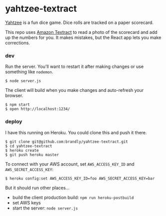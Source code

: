 # yahtzee-textract

[Yahtzee](https://en.wikipedia.org/wiki/Yahtzee) is a fun dice game. Dice rolls are tracked on a paper scorecard.

This repo uses [Amazon Textract](https://aws.amazon.com/textract/) to read a photo of the scorecard and add up the numbers for you. It makes mistakes, but the React app lets you make corrections.

### dev

Run the server. You'll want to restart it after making changes or use something like `nodemon`.

```
$ node server.js
```

The client will build when you make changes and auto-refresh your browser.

```
$ npm start
$ open http://localhost:1234/
```

### deploy

I have this running on Heroku. You could clone this and push it there.

```
$ git clone git@github.com:brandly/yahtzee-textract.git
$ cd yahtzee-textract
$ heroku create
$ git push heroku master
```

To connect with your AWS account, set `AWS_ACCESS_KEY_ID` and `AWS_SECRET_ACCESS_KEY`:

```
$ heroku config:set AWS_ACCESS_KEY_ID=foo AWS_SECRET_ACCESS_KEY=bar
```

But it should run other places...

- build the client production build: `npm run heroku-postbuild`
- set AWS keys
- start the server: `node server.js`
